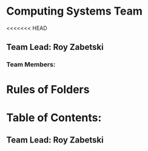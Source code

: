 # Computing Systems Team
<<<<<<< HEAD

## Team Lead: Roy Zabetski

### Team Members:

# Rules of Folders

# Table of Contents:



## Team Lead: Roy Zabetski

